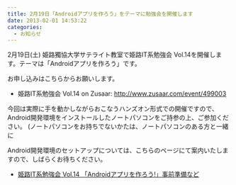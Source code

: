 ```yaml
---
title: 2月19日「Androidアプリを作ろう」をテーマに勉強会を開催します
date: 2013-02-01 14:53:22
categories:
  - お知らせ
---
```


2月19日(土) 姫路獨協大学サテライト教室で姫路IT系勉強会 Vol.14を開催します。テーマは「Androidアプリを作ろう」です。

お申し込みはこちらからお願いします。

-   姫路IT系勉強会 Vol.14 on Zusaar: <http://www.zusaar.com/event/499003>

今回は実際に手を動かしながらおこなうハンズオン形式での開催ですので、Android開発環境をインストールしたノートパソコンをご持参の上、ご参加ください。 (ノートパソコンをお持ちでないかたは、ノートパソコンのある方と一緒に

Android開発環境のセットアップについては、こちらのページにて案内いたしますので、しばらくお待ちください。

-   [姫路IT系勉強会 Vol.14 「Androidアプリを作ろう!」事前準備など](https://sites.google.com/site/himejiitstudy/history/20130216/androidhandson)
